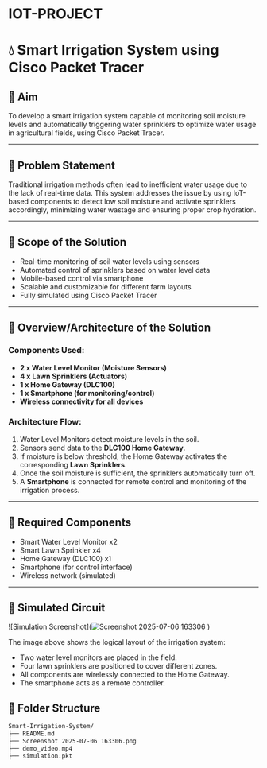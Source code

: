 # IOT-PROJECT
# 💧 Smart Irrigation System using Cisco Packet Tracer

## 📌 Aim
To develop a smart irrigation system capable of monitoring soil moisture levels and automatically triggering water sprinklers to optimize water usage in agricultural fields, using Cisco Packet Tracer.

---

## 📝 Problem Statement
Traditional irrigation methods often lead to inefficient water usage due to the lack of real-time data. This system addresses the issue by using IoT-based components to detect low soil moisture and activate sprinklers accordingly, minimizing water wastage and ensuring proper crop hydration.

---

## 🔭 Scope of the Solution
- Real-time monitoring of soil water levels using sensors
- Automated control of sprinklers based on water level data
- Mobile-based control via smartphone
- Scalable and customizable for different farm layouts
- Fully simulated using Cisco Packet Tracer

---

## 🧠 Overview/Architecture of the Solution

### Components Used:
- **2 x Water Level Monitor (Moisture Sensors)**
- **4 x Lawn Sprinklers (Actuators)**
- **1 x Home Gateway (DLC100)**
- **1 x Smartphone (for monitoring/control)**
- **Wireless connectivity for all devices**

### Architecture Flow:
1. Water Level Monitors detect moisture levels in the soil.
2. Sensors send data to the **DLC100 Home Gateway**.
3. If moisture is below threshold, the Home Gateway activates the corresponding **Lawn Sprinklers**.
4. Once the soil moisture is sufficient, the sprinklers automatically turn off.
5. A **Smartphone** is connected for remote control and monitoring of the irrigation process.

---

## 🧰 Required Components
- Smart Water Level Monitor x2  
- Smart Lawn Sprinkler x4  
- Home Gateway (DLC100) x1  
- Smartphone (for control interface)  
- Wireless network (simulated)

---

## 🧪 Simulated Circuit
![Simulation Screenshot](![Screenshot 2025-07-06 163306](https://github.com/user-attachments/assets/f68f7bde-0f02-43db-b4bf-f7b2eaaf319a)
)

The image above shows the logical layout of the irrigation system:
- Two water level monitors are placed in the field.
- Four lawn sprinklers are positioned to cover different zones.
- All components are wirelessly connected to the Home Gateway.
- The smartphone acts as a remote controller.


## 📂 Folder Structure
```bash
Smart-Irrigation-System/
├── README.md
├── Screenshot 2025-07-06 163306.png
├── demo_video.mp4
├── simulation.pkt
